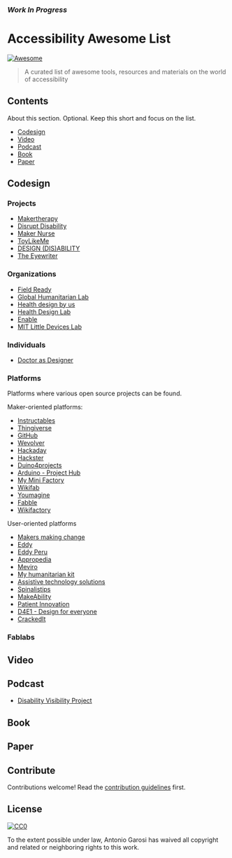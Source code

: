 ### *Work In Progress*

# Accessibility Awesome List

[![Awesome](https://awesome.re/badge.svg)](https://awesome.re)

> A curated list of awesome tools, resources and materials on the world of accessibility

## Contents

About this section. Optional. Keep this short and focus on the list.

- [Codesign](#Codesign)
- [Video](#Video)
- [Podcast](#Podcast)
- [Book](#Book)
- [Paper](#Paper)

## Codesign

### Projects

- [Makertherapy](https://www.makertherapy.com)
- [Disrupt Disability](https://www.disruptdisability.org/)
- [Maker Nurse](https://makernurse.com/)
- [ToyLikeMe](http://www.toylikeme.org/)
- [DESIGN (DIS)ABILITY](https://www.design-dis-ability.com/english-home)
- [The Eyewriter](http://www.eyewriter.org/)

### Organizations

- [Field Ready](https://www.fieldready.org/)
- [Global Humanitarian Lab](https://globalhumanitarianlab.org/)
- [Health design by us](https://www.healthdesignby.us/)
- [Health Design Lab](https://www.healthdesignlab.com)
- [Enable](https://enablingthefuture.org/)
- [MIT Little Devices Lab](http://littledevices.mit.edu/)

### Individuals

- [Doctor as Designer](https://www.doctorasdesigner.com/)

### Platforms

Platforms where various open source projects can be found.

Maker-oriented platforms:

* [Instructables](https://www.instructables.com)  
* [Thingiverse](https://www.thingiverse.com)
* [GitHub](https://www.github.com)
* [Wevolver](http://www.wevolver.com) 
* [Hackaday](https://www.hackaday.io)
* [Hackster](https://www.hackster.io)
* [Duino4projects](http://duino4projects.com)
* [Arduino - Project Hub](https://create.arduino.cc/projecthub)
* [My Mini Factory](https://www.myminifactory.com/) 
* [Wikifab](http://wikifab.org/wiki/Accueil) 
* [Youmagine](https://www.youmagine.com)  
* [Fabble](http://fabble.cc/)
* [Wikifactory](https://wikifactory.com/)

User-oriented platforms

* [Makers making change](https://www.makersmakingchange.com)
* [Eddy](http://eddiy.es/doku.php?id=soluciones_segun_discapacidad:soluciones)
* [Eddy Peru](http://www.eddiy.pe/doku.php?id=vida_independiente:conjunto_de_soluciones_publicadas)
* [Appropedia](http://www.appropedia.org)
* [Meviro](https://www.meviro.org)
* [My humanitarian kit](http://wikilab.myhumankit.org/index.php?title=Main_Page)
* [Assistive technology solutions](https://atsolutions.org/)
* [Spinalistips](https://spinalistips.se/en)
* [MakeAbility](https://www.makeability.org.uk/)
* [Patient Innovation](https://patient-innovation.com)
* [D4E1 - Design for everyone](http://designforeveryone.howest.be/output/)
* [CrackedIt](https://cracked-it.org)

### Fablabs

## Video

## Podcast

* [Disability Visibility Project](https://disabilityvisibilityproject.com/)

## Book

## Paper

## Contribute

Contributions welcome! Read the [contribution guidelines](contributing.md) first.


## License

[![CC0](https://mirrors.creativecommons.org/presskit/buttons/88x31/svg/cc-zero.svg)](https://creativecommons.org/publicdomain/zero/1.0)

To the extent possible under law, Antonio Garosi has waived all copyright and
related or neighboring rights to this work.
